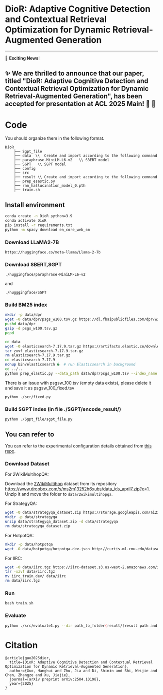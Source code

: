 # DioR: Adaptive Cognitive Detection and Contextual Retrieval Optimization for Dynamic Retrieval-Augmented Generation

---

🚀 **Exciting News**! 

✨ We are **thrilled** to announce that our paper, titled **"DioR: Adaptive Cognitive Detection and Contextual Retrieval Optimization for Dynamic Retrieval-Augmented Generation"**, has been **accepted** for presentation at **ACL 2025 Main**! 🎉
🎉
---

# Code

You should organize them in the following format.

```
DioR
    ├── Sgpt_file  
    ├── data  \\  Create and import according to the following command
    ├── paraphrase-MiniLM-L6-v2   \\ SBERT model
    ├── SGPT   \\ SGPT model
    ├── config
    ├── src
    ├── result \\ Create and import according to the following command
    ├── prep_esastic.py
    ├── rnn_hallucination_model_0.pth
    ├── train.sh
```

## Install environment

```bash
conda create -n DioR python=3.9
conda activate DioR
pip install -r requirements.txt
python -m spacy download en_core_web_sm
```

### Download LLaMA2-7B

```
https://huggingface.co/meta-llama/Llama-2-7b
```


### Download SBERT,SGPT

```
./huggingface/paraphrase-MiniLM-L6-v2
```
and
```
./hugggingface/SGPT
```

### Build BM25 index


```bash
mkdir -p data/dpr
wget -O data/dpr/psgs_w100.tsv.gz https://dl.fbaipublicfiles.com/dpr/wikipedia_split/psgs_w100.tsv.gz
pushd data/dpr
gzip -d psgs_w100.tsv.gz
popd
```

```bash
cd data
wget -O elasticsearch-7.17.9.tar.gz https://artifacts.elastic.co/downloads/elasticsearch/elasticsearch-7.17.9-linux-x86_64.tar.gz  # download Elasticsearch
tar zxvf elasticsearch-7.17.9.tar.gz
rm elasticsearch-7.17.9.tar.gz 
cd elasticsearch-7.17.9
nohup bin/elasticsearch &  # run Elasticsearch in background
cd ../..
python prep_elastic.py --data_path data/dpr/psgs_w100.tsv --index_name wiki  # build index
```

There is an issue with psgsw_100.tsv (empty data exists), please delete it and save it as psgsw_100_fixed.tsv
```
python ./scr/fixed.py
```
### Build SGPT index (in file ./SGPT/encode_result/)

```
python ./Sgpt_file/sgpt_file.py
```

## You can refer to
You can refer to the experimental configuration details obtained from [this repo](https://github.com/oneal2000/DRAGIN/tree/main). 

### Download Dataset

For 2WikiMultihopQA:

Download the [2WikiMultihop](https://www.dropbox.com/s/ms2m13252h6xubs/data_ids_april7.zip?e=1) dataset from its repository <https://www.dropbox.com/s/ms2m13252h6xubs/data_ids_april7.zip?e=1>. Unzip it and move the folder to `data/2wikimultihopqa`.

For StrategyQA:

```bash
wget -O data/strategyqa_dataset.zip https://storage.googleapis.com/ai2i/strategyqa/data/strategyqa_dataset.zip
mkdir -p data/strategyqa
unzip data/strategyqa_dataset.zip -d data/strategyqa
rm data/strategyqa_dataset.zip 
```

For HotpotQA:

```bash
mkdir -p data/hotpotqa
wget -O data/hotpotqa/hotpotqa-dev.json http://curtis.ml.cmu.edu/datasets/hotpot/hotpot_dev_distractor_v1.json
```

For IIRC:

```bash
wget -O data/iirc.tgz https://iirc-dataset.s3.us-west-2.amazonaws.com/iirc_train_dev.tgz
tar -xzvf data/iirc.tgz
mv iirc_train_dev/ data/iirc
rm data/iirc.tgz
```



### Run

```
bash train.sh
```

### Evaluate


```bash
python ./src/evaluate1.py --dir path_to_folder(result/[result path and name]])
```


# Citation

```
@article{guo2025dior,
  title={DioR: Adaptive Cognitive Detection and Contextual Retrieval Optimization for Dynamic Retrieval-Augmented Generation},
  author={Guo, Hanghui and Zhu, Jia and Di, Shimin and Shi, Weijie and Chen, Zhangze and Xu, Jiajie},
  journal={arXiv preprint arXiv:2504.10198},
  year={2025}
}
```
